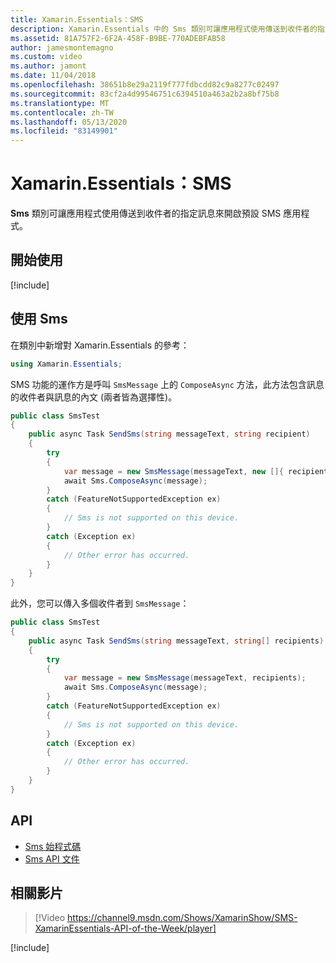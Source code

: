 ```yaml
---
title: Xamarin.Essentials：SMS
description: Xamarin.Essentials 中的 Sms 類別可讓應用程式使用傳送到收件者的指定訊息來開啟預設 SMS 應用程式。
ms.assetid: 81A757F2-6F2A-458F-B9BE-770ADEBFAB58
author: jamesmontemagno
ms.custom: video
ms.author: jamont
ms.date: 11/04/2018
ms.openlocfilehash: 38651b8e29a2119f777fdbcdd82c9a8277c02497
ms.sourcegitcommit: 83cf2a4d99546751c6394510a463a2b2a8bf75b8
ms.translationtype: MT
ms.contentlocale: zh-TW
ms.lasthandoff: 05/13/2020
ms.locfileid: "83149901"
---
```

# <a name="xamarinessentials-sms"></a>Xamarin.Essentials：SMS

**Sms** 類別可讓應用程式使用傳送到收件者的指定訊息來開啟預設 SMS 應用程式。

## <a name="get-started"></a>開始使用

[!include[](~/essentials/includes/get-started.md)]

## <a name="using-sms"></a>使用 Sms

在類別中新增對 Xamarin.Essentials 的參考：

```csharp
using Xamarin.Essentials;
```

SMS 功能的運作方是呼叫 `SmsMessage` 上的 `ComposeAsync` 方法，此方法包含訊息的收件者與訊息的內文 (兩者皆為選擇性)。

```csharp
public class SmsTest
{
    public async Task SendSms(string messageText, string recipient)
    {
        try
        {
            var message = new SmsMessage(messageText, new []{ recipient });
            await Sms.ComposeAsync(message);
        }
        catch (FeatureNotSupportedException ex)
        {
            // Sms is not supported on this device.
        }
        catch (Exception ex)
        {
            // Other error has occurred.
        }
    }
}
```

此外，您可以傳入多個收件者到 `SmsMessage`：

```csharp
public class SmsTest
{
    public async Task SendSms(string messageText, string[] recipients)
    {
        try
        {
            var message = new SmsMessage(messageText, recipients);
            await Sms.ComposeAsync(message);
        }
        catch (FeatureNotSupportedException ex)
        {
            // Sms is not supported on this device.
        }
        catch (Exception ex)
        {
            // Other error has occurred.
        }
    }
}
```

## <a name="api"></a>API

- [Sms 始程式碼](https://github.com/xamarin/Essentials/tree/master/Xamarin.Essentials/Sms)
- [Sms API 文件](xref:Xamarin.Essentials.Sms)

## <a name="related-video"></a>相關影片

> [!Video https://channel9.msdn.com/Shows/XamarinShow/SMS-XamarinEssentials-API-of-the-Week/player]

[!include[](~/essentials/includes/xamarin-show-essentials.md)]
